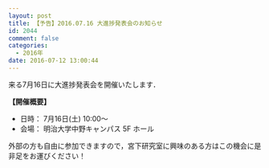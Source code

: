```yaml
---
layout: post
title: 【予告】2016.07.16 大進捗発表会のお知らせ
id: 2044
comment: false
categories:
  - 2016年
date: 2016-07-12 13:00:44
---
```


来る7月16日に大進捗発表会を開催いたします．

**【開催概要】**

- 日時： 7月16日(土) 10:00～
- 会場： 明治大学中野キャンパス 5F ホール

外部の方も自由に参加できますので，宮下研究室に興味のある方はこの機会に是非足をお運びください！
